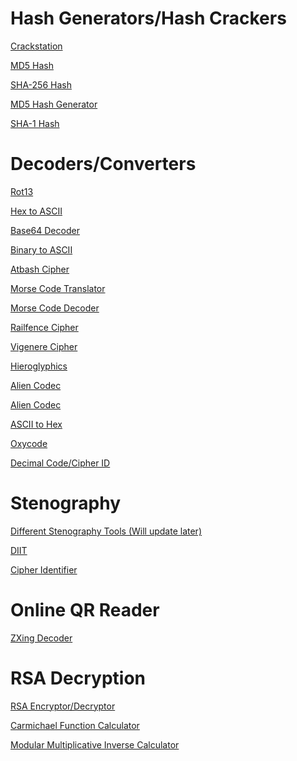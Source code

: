 # Hash Generators/Hash Crackers

<a href = "https://crackstation.net/" target = "_self">Crackstation</a>

<a href = "https://md5hashing.net/hash" target = "_self">MD5 Hash</a>

<a href = "https://www.dcode.fr/sha256-hash" target = "_self">SHA-256 Hash</a>

<a href = "https://www.md5hashgenerator.com/" target = "_self">MD5 Hash Generator</a>

<a href = "http://www.sha1-online.com/" target = "_self">SHA-1 Hash</a>

# Decoders/Converters

<a href = "https://rot13.com/" target = "_self">Rot13</a>

<a href = "https://www.rapidtables.com/convert/number/hex-to-ascii.html" target = "_self">Hex to ASCII</a>

<a href = "https://www.base64decode.org/" target = "_self">Base64 Decoder</a>

<a href = "https://www.binaryhexconverter.com/binary-to-ascii-text-converter" target = "_self">Binary to ASCII</a>

<a href = "http://rumkin.com/tools/cipher/atbash.php" target = "_self">Atbash Cipher</a>

<a href = "https://morsecode.scphillips.com/translator.html" target = "_self">Morse Code Translator</a>

<a href = "https://morsecode.scphillips.com/labs/decoder/" target = "_self">Morse Code Decoder</a>

<a href = "http://rumkin.com/tools/cipher/railfence.php" target = "_self">Railfence Cipher</a>

<a href = "http://rumkin.com/tools/cipher/vigenere.php" target = "_self">Vigenere Cipher</a>

<a href = "https://discoveringegypt.com/egyptian-hieroglyphic-writing/hieroglyphic-typewriter/" target = "_self">Hieroglyphics</a>

<a href = "http://www.gotfuturama.com/Interactive/AlienCodec/" target = "_self">Alien Codec</a>

<a href = "http://www.gotfuturama.com/Interactive/AlienCodec/" target = "_self">Alien Codec</a>

<a href = "https://www.asciitohex.com/" target = "_self">ASCII to Hex</a>

<a href = "https://gist.github.com/oxycoder/f79f14520d2ad34bf2cb" target = "_self">Oxycode</a>

<a href = "https://www.boxentriq.com/code-breaking/cipher-identifier#decimal-code" target = "_self">Decimal Code/Cipher ID</a>

# Stenography

<a href = "https://www.yeahhub.com/top-steganography-tools-ctf-challenges/" target = "_self">Different Stenography Tools (Will update later)</a>

<a href = "http://diit.sourceforge.net/" target = "_self">DIIT</a>

<a href = "https://www.dcode.fr/cipher-identifier" target = "_self">Cipher Identifier</a>

# Online QR Reader

<a href = "https://zxing.org/w/decode.jspx" target = "_self">ZXing Decoder</a>

# RSA Decryption

<a href = "https://nmichaels.org/rsa.py" target = "_self">RSA Encryptor/Decryptor</a>

<a href = "https://comnuan.com/cmnn02/cmnn02006/cmnn02006.php" target = "_self">Carmichael Function Calculator</a>

<a href = "https://planetcalc.com/3311/ " target = "_self">Modular Multiplicative Inverse Calculator</a>
